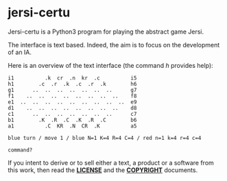 # jersi-certu

Jersi-certu is a Python3 program for playing the abstract game Jersi.

The interface is text based. Indeed, the aim is to focus on the development of an IA. 

Here is an overview of the text interface (the command *h* provides help):

    i1          .k  cr  .n  kr  .c          i5
    h1        .c  .r  .k  .c  .r  .k        h6
    g1      ..  ..  ..  ..  ..  ..  ..      g7
    f1    ..  ..  ..  ..  ..  ..  ..  ..    f8
    e1  ..  ..  ..  ..  ..  ..  ..  ..  ..  e9
    d1    ..  ..  ..  ..  ..  ..  ..  ..    d8
    c1      ..  ..  ..  ..  ..  ..  ..      c7
    b1        .K  .R  .C  .K  .R  .C        b6
    a1          .C  KR  .N  CR  .K          a5
    
    blue turn / move 1 / blue N=1 K=4 R=4 C=4 / red n=1 k=4 r=4 c=4
    
    command?

If you intent to derive or to sell either a text, a product or a software from this work, then read the [**LICENSE**](./docs/LICENSE.txt) and the  [**COPYRIGHT**](./docs/COPYRIGHT.md)  documents.
